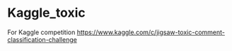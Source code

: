 # Kaggle_toxic
For Kaggle competition https://www.kaggle.com/c/jigsaw-toxic-comment-classification-challenge
